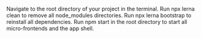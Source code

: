 Navigate to the root directory of your project in the terminal.
    Run npx lerna clean to remove all node_modules directories.
    Run npx lerna bootstrap to reinstall all dependencies.
    Run npm start in the root directory to start all micro-frontends and the app shell.
